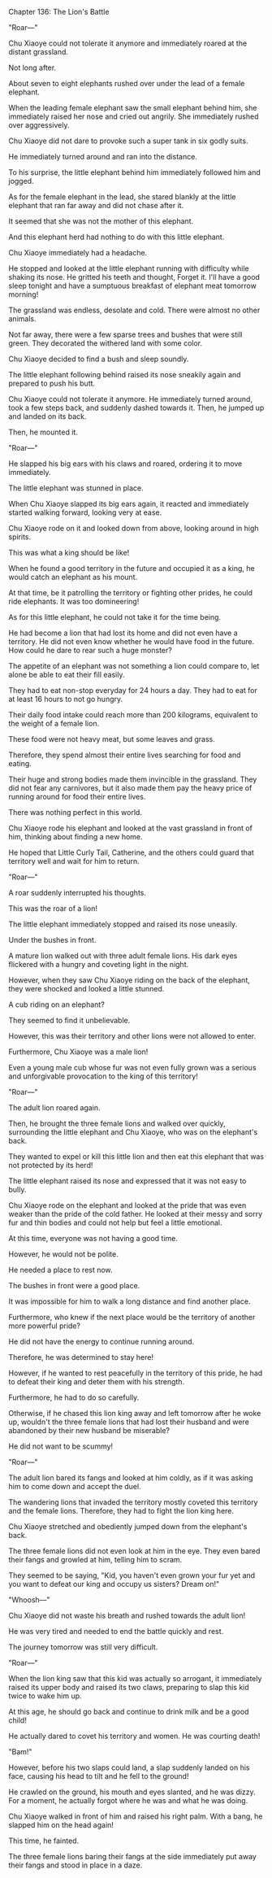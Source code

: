 Chapter 136: The Lion's Battle

"Roar—"

Chu Xiaoye could not tolerate it anymore and immediately roared at the distant grassland.

Not long after.

About seven to eight elephants rushed over under the lead of a female elephant.

When the leading female elephant saw the small elephant behind him, she immediately raised her nose and cried out angrily. She immediately rushed over aggressively.

Chu Xiaoye did not dare to provoke such a super tank in six godly suits.

He immediately turned around and ran into the distance.

To his surprise, the little elephant behind him immediately followed him and jogged.

As for the female elephant in the lead, she stared blankly at the little elephant that ran far away and did not chase after it.

It seemed that she was not the mother of this elephant.

And this elephant herd had nothing to do with this little elephant.

Chu Xiaoye immediately had a headache.

He stopped and looked at the little elephant running with difficulty while shaking its nose. He gritted his teeth and thought, Forget it. I'll have a good sleep tonight and have a sumptuous breakfast of elephant meat tomorrow morning\!

The grassland was endless, desolate and cold. There were almost no other animals.

Not far away, there were a few sparse trees and bushes that were still green. They decorated the withered land with some color.

Chu Xiaoye decided to find a bush and sleep soundly.

The little elephant following behind raised its nose sneakily again and prepared to push his butt.

Chu Xiaoye could not tolerate it anymore. He immediately turned around, took a few steps back, and suddenly dashed towards it. Then, he jumped up and landed on its back.

Then, he mounted it.

"Roar—"

He slapped his big ears with his claws and roared, ordering it to move immediately.

The little elephant was stunned in place.

When Chu Xiaoye slapped its big ears again, it reacted and immediately started walking forward, looking very at ease.

Chu Xiaoye rode on it and looked down from above, looking around in high spirits.

This was what a king should be like\!

When he found a good territory in the future and occupied it as a king, he would catch an elephant as his mount.

At that time, be it patrolling the territory or fighting other prides, he could ride elephants. It was too domineering\!

As for this little elephant, he could not take it for the time being.

He had become a lion that had lost its home and did not even have a territory. He did not even know whether he would have food in the future. How could he dare to rear such a huge monster?

The appetite of an elephant was not something a lion could compare to, let alone be able to eat their fill easily.

They had to eat non-stop everyday for 24 hours a day. They had to eat for at least 16 hours to not go hungry.

Their daily food intake could reach more than 200 kilograms, equivalent to the weight of a female lion.

These food were not heavy meat, but some leaves and grass.

Therefore, they spend almost their entire lives searching for food and eating.

Their huge and strong bodies made them invincible in the grassland. They did not fear any carnivores, but it also made them pay the heavy price of running around for food their entire lives.

There was nothing perfect in this world.

Chu Xiaoye rode his elephant and looked at the vast grassland in front of him, thinking about finding a new home.

He hoped that Little Curly Tail, Catherine, and the others could guard that territory well and wait for him to return.

"Roar—"

A roar suddenly interrupted his thoughts.

This was the roar of a lion\!

The little elephant immediately stopped and raised its nose uneasily.

Under the bushes in front.

A mature lion walked out with three adult female lions. His dark eyes flickered with a hungry and coveting light in the night.

However, when they saw Chu Xiaoye riding on the back of the elephant, they were shocked and looked a little stunned.

A cub riding on an elephant?

They seemed to find it unbelievable.

However, this was their territory and other lions were not allowed to enter.

Furthermore, Chu Xiaoye was a male lion\!

Even a young male cub whose fur was not even fully grown was a serious and unforgivable provocation to the king of this territory\!

"Roar—"

The adult lion roared again.

Then, he brought the three female lions and walked over quickly, surrounding the little elephant and Chu Xiaoye, who was on the elephant's back.

They wanted to expel or kill this little lion and then eat this elephant that was not protected by its herd\!

The little elephant raised its nose and expressed that it was not easy to bully.

Chu Xiaoye rode on the elephant and looked at the pride that was even weaker than the pride of the cold father. He looked at their messy and sorry fur and thin bodies and could not help but feel a little emotional.

At this time, everyone was not having a good time.

However, he would not be polite.

He needed a place to rest now.

The bushes in front were a good place.

It was impossible for him to walk a long distance and find another place.

Furthermore, who knew if the next place would be the territory of another more powerful pride?

He did not have the energy to continue running around.

Therefore, he was determined to stay here\!

However, if he wanted to rest peacefully in the territory of this pride, he had to defeat their king and deter them with his strength.

Furthermore, he had to do so carefully.

Otherwise, if he chased this lion king away and left tomorrow after he woke up, wouldn't the three female lions that had lost their husband and were abandoned by their new husband be miserable?

He did not want to be scummy\!

"Roar—"

The adult lion bared its fangs and looked at him coldly, as if it was asking him to come down and accept the duel.

The wandering lions that invaded the territory mostly coveted this territory and the female lions. Therefore, they had to fight the lion king here.

Chu Xiaoye stretched and obediently jumped down from the elephant's back.

The three female lions did not even look at him in the eye. They even bared their fangs and growled at him, telling him to scram.

They seemed to be saying, "Kid, you haven't even grown your fur yet and you want to defeat our king and occupy us sisters? Dream on\!"

"Whoosh—"

Chu Xiaoye did not waste his breath and rushed towards the adult lion\!

He was very tired and needed to end the battle quickly and rest.

The journey tomorrow was still very difficult.

"Roar—"

When the lion king saw that this kid was actually so arrogant, it immediately raised its upper body and raised its two claws, preparing to slap this kid twice to wake him up.

At this age, he should go back and continue to drink milk and be a good child\!

He actually dared to covet his territory and women. He was courting death\!

"Bam\!"

However, before his two slaps could land, a slap suddenly landed on his face, causing his head to tilt and he fell to the ground\!

He crawled on the ground, his mouth and eyes slanted, and he was dizzy. For a moment, he actually forgot where he was and what he was doing.

Chu Xiaoye walked in front of him and raised his right palm. With a bang, he slapped him on the head again\!

This time, he fainted.

The three female lions baring their fangs at the side immediately put away their fangs and stood in place in a daze.